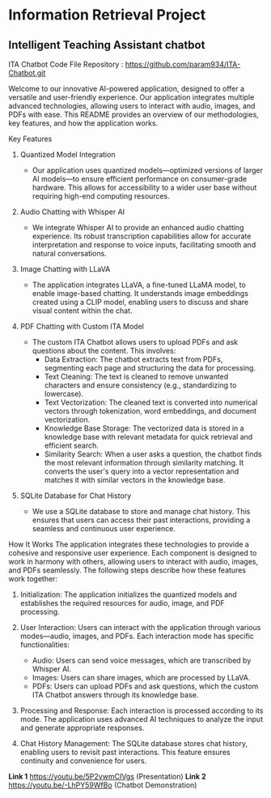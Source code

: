 # Information Retrieval Project
## Intelligent Teaching Assistant chatbot

ITA Chatbot Code File Repository : https://github.com/param934/ITA-Chatbot.git

Welcome to our innovative AI-powered application, designed to offer a versatile and user-friendly experience. Our application integrates multiple advanced technologies, allowing users to interact with audio, images, and PDFs with ease. This README provides an overview of our methodologies, key features, and how the application works.

Key Features
1. Quantized Model Integration
   - Our application uses quantized models—optimized versions of larger AI models—to ensure efficient performance on consumer-grade hardware. This allows for accessibility to a wider user base without requiring high-end computing resources.

2. Audio Chatting with Whisper AI
   - We integrate Whisper AI to provide an enhanced audio chatting experience. Its robust transcription capabilities allow for accurate interpretation and response to voice inputs, facilitating smooth and natural conversations.

3. Image Chatting with LLaVA
   - The application integrates LLaVA, a fine-tuned LLaMA model, to enable image-based chatting. It understands image embeddings created using a CLIP model, enabling users to discuss and share visual content within the chat.

4. PDF Chatting with Custom ITA Model
   - The custom ITA Chatbot allows users to upload PDFs and ask questions about the content. This involves:
     - Data Extraction: The chatbot extracts text from PDFs, segmenting each page and structuring the data for processing.
     - Text Cleaning: The text is cleaned to remove unwanted characters and ensure consistency (e.g., standardizing to lowercase).
     - Text Vectorization: The cleaned text is converted into numerical vectors through tokenization, word embeddings, and document vectorization.
     - Knowledge Base Storage: The vectorized data is stored in a knowledge base with relevant metadata for quick retrieval and efficient search.
     - Similarity Search: When a user asks a question, the chatbot finds the most relevant information through similarity matching. It converts the user's query into a vector representation and matches it with similar vectors in the knowledge base.

5. SQLite Database for Chat History
   - We use a SQLite database to store and manage chat history. This ensures that users can access their past interactions, providing a seamless and continuous user experience.

 How It Works
The application integrates these technologies to provide a cohesive and responsive user experience. Each component is designed to work in harmony with others, allowing users to interact with audio, images, and PDFs seamlessly. The following steps describe how these features work together:

1. Initialization: The application initializes the quantized models and establishes the required resources for audio, image, and PDF processing.

2. User Interaction: Users can interact with the application through various modes—audio, images, and PDFs. Each interaction mode has specific functionalities:
   - Audio: Users can send voice messages, which are transcribed by Whisper AI.
   - Images: Users can share images, which are processed by LLaVA.
   - PDFs: Users can upload PDFs and ask questions, which the custom ITA Chatbot answers through its knowledge base.

3. Processing and Response: Each interaction is processed according to its mode. The application uses advanced AI techniques to analyze the input and generate appropriate responses.

4. Chat History Management: The SQLite database stores chat history, enabling users to revisit past interactions. This feature ensures continuity and convenience for users.

**Link 1**
https://youtu.be/5P2ywmCIVgs (Presentation)
**Link 2**
https://youtu.be/-LhPY59WfBo (Chatbot Demonstration)

